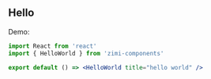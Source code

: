 ## Hello

Demo:

```jsx
import React from 'react'
import { HelloWorld } from 'zimi-components'

export default () => <HelloWorld title="hello world" />
```
